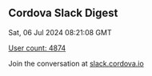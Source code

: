 ## Cordova Slack Digest
Sat, 06 Jul 2024 08:21:08 GMT

[User count: 4874](https://cordova.slack.com/)


Join the conversation at [slack.cordova.io](http://slack.cordova.io/)

